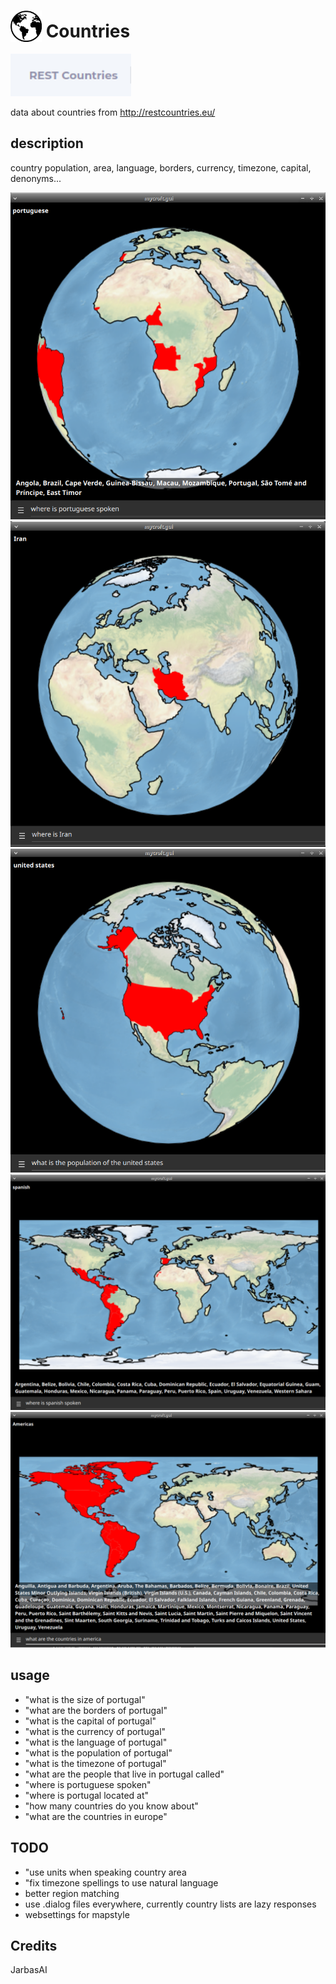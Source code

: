 # <img src='./icon.png' width='50' height='50' style='vertical-align:bottom'/> Countries

![](logo.png)

data about countries from http://restcountries.eu/

## description

country population, area, language, borders, currency, timezone, capital, denonyms...

![](gui.png)
![](gui2.png)
![](gui3.png)
![](gui4.png)
![](gui5.png)

## usage

* "what is the size of portugal"
* "what are the borders of portugal"
* "what is the capital of portugal"
* "what is the currency of portugal"
* "what is the language of portugal"
* "what is the population of portugal"
* "what is the timezone of portugal"
* "what are the people that live in portugal called"
* "where is portuguese spoken"
* "where is portugal located at"
* "how many countries do you know about"
* "what are the countries in europe"

## TODO

* "use units when speaking country area
* "fix timezone spellings to use natural language
* better region matching
* use .dialog files everywhere, currently country lists are lazy responses
* websettings for mapstyle

## Credits

JarbasAI

